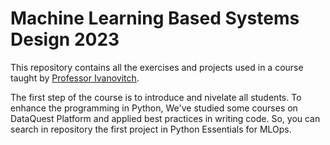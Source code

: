 # Machine Learning Based Systems Design 2023
This repository contains all the exercises and projects used in a course taught by [Professor Ivanovitch](https://github.com/ivanovitchm).

The first step of the course is to introduce and nivelate all students. To enhance the programming in Python, We've studied some courses on DataQuest Platform and applied best practices in writing code. 
So, you can search in repository the first project in Python Essentials for MLOps.
